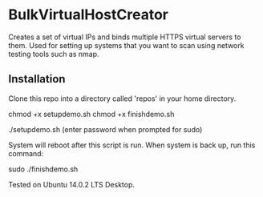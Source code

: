 BulkVirtualHostCreator
======================

Creates a set of virtual IPs and binds multiple
HTTPS virtual servers to them. Used for setting up
systems that you want to scan using network testing 
tools such as nmap.

Installation
------------
Clone this repo into a directory called 'repos' in
your home directory.

chmod +x setupdemo.sh
chmod +x finishdemo.sh

./setupdemo.sh (enter password when prompted for sudo)

System will reboot after this script is run. When
system is back up, run this command:

sudo ./finishdemo.sh

Tested on Ubuntu 14.0.2 LTS Desktop.
